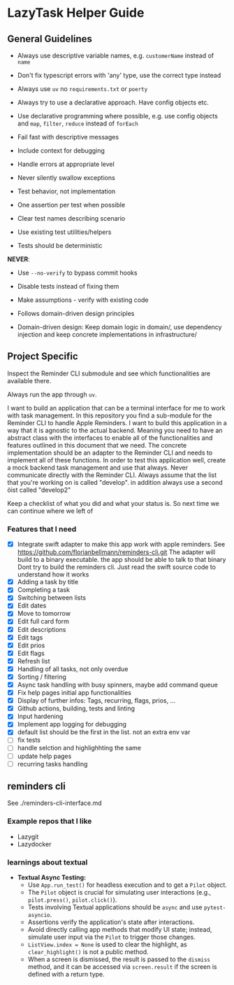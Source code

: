 # LazyTask Helper Guide

## General Guidelines

- Always use descriptive variable names, e.g. `customerName` instead of `name`
- Don't fix typescript errors with 'any' type, use the correct type instead
- Always use `uv` no `requirements.txt` or `poerty`
- Always try to use a declarative approach. Have config objects etc.
- Use declarative programming where possible, e.g. use config objects and `map`, `filter`, `reduce` instead of `forEach`
- Fail fast with descriptive messages
- Include context for debugging
- Handle errors at appropriate level
- Never silently swallow exceptions

- Test behavior, not implementation
- One assertion per test when possible
- Clear test names describing scenario
- Use existing test utilities/helpers
- Tests should be deterministic

**NEVER**:

- Use `--no-verify` to bypass commit hooks
- Disable tests instead of fixing them
- Make assumptions - verify with existing code

- Follows domain-driven design principles
- Domain-driven design: Keep domain logic in domain/, use dependency
  injection and keep concrete implementations in infrastructure/

## Project Specific

Inspect the Reminder CLI submodule and see which functionalities are available there.

Always run the app through `uv`.

I want to build an application that can be a terminal interface for me to
work with task management. In this repository you find a sub-module for the
Reminder CLI to handle Apple Reminders. I want to build this application in
a way that it is agnostic to the actual backend. Meaning you need to have an
abstract class with the interfaces to enable all of the functionalities and
features outlined in this document that we need. The concrete implementation
should be an adapter to the Reminder CLI and needs to implement all of
these functions. In order to test this application well, create a mock
backend task management and use that always. Never communicate directly with
the Reminder CLI. Always assume that the list that you're working on is
called "develop". in addition always use a second öist called "develop2"

Keep a checklist of what you did and what your status is. So next time we can continue where we left of

### Features that I need

- [x] Integrate swift adapter to make this app work with apple reminders.
      See https://github.com/florianbellmann/reminders-cli.git
      The adapter will build to a binary executable. the app should be able to talk to that binary
      Dont try to build the reminders cli. Just read the swift source code to understand how it works
- [x] Adding a task by title
- [x] Completing a task
- [x] Switching between lists
- [x] Edit dates
- [x] Move to tomorrow
- [x] Edit full card form
- [x] Edit descriptions
- [x] Edit tags
- [x] Edit prios
- [x] Edit flags
- [x] Refresh list
- [x] Handling of all tasks, not only overdue
- [x] Sorting / filtering
- [x] Async task handling with busy spinners, maybe add command queue
- [x] Fix help pages initial app functionalities
- [x] Display of further infos: Tags, recurring, flags, prios, ...
- [x] Github actions, building, tests and linting
- [x] Input hardening
- [x] Implement app logging for debugging
- [x] default list should be the first in the list. not an extra env var
- [ ] fix tests
- [ ] handle selction and highlighhting the same
- [ ] update help pages
- [ ] recurring tasks handling
## reminders cli

See ./reminders-cli-interface.md


### Example repos that I like

- Lazygit
- Lazydocker


### learnings about textual

*   **Textual Async Testing:**
    *   Use `App.run_test()` for headless execution and to get a `Pilot` object.
    *   The `Pilot` object is crucial for simulating user interactions (e.g., `pilot.press()`, `pilot.click()`).
    *   Tests involving Textual applications should be `async` and use `pytest-asyncio`.
    *   Assertions verify the application's state after interactions.
    *   Avoid directly calling app methods that modify UI state; instead, simulate user input via the `Pilot` to trigger those changes.
    *   `ListView.index = None` is used to clear the highlight, as `clear_highlight()` is not a public method.
    *   When a screen is dismissed, the result is passed to the `dismiss` method, and it can be accessed via `screen.result` if the screen is defined with a return type.



